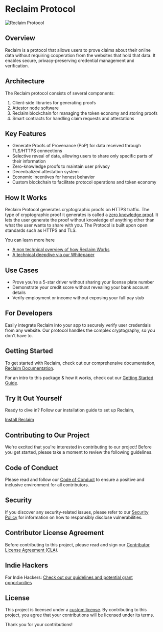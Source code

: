 # Reclaim Protocol

![Reclaim Protocol](./assets/Reclaim.png)

## Overview

Reclaim is a protocol that allows users to prove claims about their online data without requiring cooperation from the websites that hold that data. It enables secure, privacy-preserving credential management and verification.

## Architecture

The Reclaim protocol consists of several components:

1. Client-side libraries for generating proofs
2. Attestor node software
3. Reclaim blockchain for managing the token economy and storing proofs
4. Smart contracts for handling claim requests and attestations

## Key Features

- Generate Proofs of Provenance (PoP) for data received through TLS/HTTPS connections
- Selective reveal of data, allowing users to share only specific parts of their information
- Zero-knowledge proofs to maintain user privacy
- Decentralized attestation system
- Economic incentives for honest behavior
- Custom blockchain to facilitate protocol operations and token economy

## How It Works

Reclaim Protocol generates cryptographic proofs on HTTPS traffic. The type of cryptographic proof it generates is called a [zero knowledge proof](https://en.wikipedia.org/wiki/Zero-knowledge_proof). It lets the user generate the proof without knowledge of anything other than what the user wants to share with you. The Protocol is built upon open standards such as HTTPS and TLS.

You can learn more here

- [A non technical overview of how Reclaim Works](https://blog.reclaimprotocol.org/posts/what-is-reclaimprotocol)
- [A technical deepdive via our Whitepaper](https://link.reclaimprotocol.org/whitepaper-draft)

## Use Cases

- Prove you're a 5-star driver without sharing your license plate number
- Demonstrate your credit score without revealing your bank account details
- Verify employment or income without exposing your full pay stub

## For Developers

Easily integrate Reclaim into your app to securely verify user credentials from any website. Our protocol handles the complex cryptography, so you don't have to.

## Getting Started

To get started with Reclaim, check out our comprehensive documentation, [Reclaim Documentation](https://docs.reclaimprotocol.org/).

For an intro to this package & how it works, check out our [Getting Started Guide](/docs/readme.md).

## Try It Out Yourself

Ready to dive in? Follow our installation guide to set up Reclaim,

[Install Reclaim](https://docs.reclaimprotocol.org/install)

## Contributing to Our Project

We're excited that you're interested in contributing to our project! Before you get started, please take a moment to review the following guidelines.

## Code of Conduct

Please read and follow our [Code of Conduct](https://github.com/reclaimprotocol/.github/blob/main/Code-of-Conduct.md) to ensure a positive and inclusive environment for all contributors.

## Security

If you discover any security-related issues, please refer to our [Security Policy](https://github.com/reclaimprotocol/.github/blob/main/SECURITY.md) for information on how to responsibly disclose vulnerabilities.

## Contributor License Agreement

Before contributing to this project, please read and sign our [Contributor License Agreement (CLA)](https://github.com/reclaimprotocol/.github/blob/main/CLA.md).

## Indie Hackers

For Indie Hackers: [Check out our guidelines and potential grant opportunities](https://github.com/reclaimprotocol/.github/blob/main/Indie-Hackers.md)

## License

This project is licensed under a [custom license](https://github.com/reclaimprotocol/.github/blob/main/LICENSE). By contributing to this project, you agree that your contributions will be licensed under its terms.

Thank you for your contributions!
